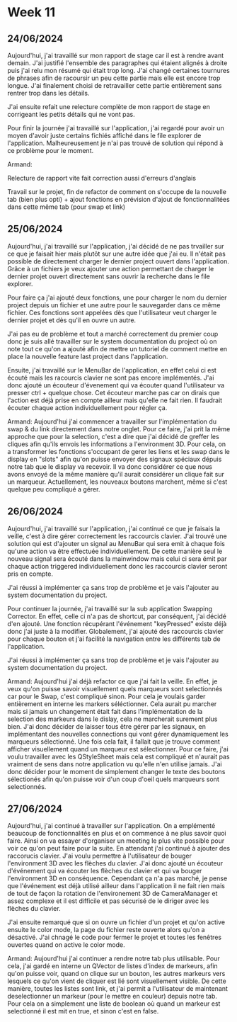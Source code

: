 # Week 11

## 24/06/2024

Aujourd'hui, j'ai travaillé sur mon rapport de stage car il est à rendre avant demain. J'ai justifié l'ensemble des paragraphes qui étaient alignés à droite puis j'ai relu mon résumé qui était trop long. J'ai changé certaines tournures de phrases afin de racoursir un peu cette partie mais elle est encore trop longue. J'ai finalement choisi de retravailler cette partie entièrement sans rentrer trop dans les détails.

J'ai ensuite refait une relecture complète de mon rapport de stage en corrigeant les petits détails qui ne vont pas.

Pour finir la journée j'ai travaillé sur l'application, j'ai regardé pour avoir un moyen d'avoir juste certains fichiés affiché dans le file explorer de l'application. Malheureusement je n'ai pas trouvé de solution qui répond à ce problème pour le moment.

Armand:

Relecture de rapport vite fait correction aussi d'erreurs d'anglais

Travail sur le projet, fin de refactor de comment on s'occupe de la nouvelle tab (bien plus opti) + ajout fonctions en prévision d'ajout de fonctionnalitées dans cette même tab (pour swap et link)

## 25/06/2024

Aujourd'hui, j'ai travaillé sur l'application, j'ai décidé de ne pas trvailler sur ce que je faisait hier mais plutôt sur une autre idée que j'ai eu. Il n'était pas possible de directement charger le dernier project ouvert dans l'application. Grâce à un fichiers je veux ajouter une action permettant de charger le dernier projet ouvert directement sans ouvrir la recherche dans le file explorer.

Pour faire ça j'ai ajouté deux fonctions, une pour charger le nom du dernier project depuis un fichier et une autre pour le sauvegarder dans ce même fichier. Ces fonctions sont appelées dès que l'utilisateur veut charger le dernier projet et dès qu'il en ouvre un autre.

J'ai pas eu de problème et tout a marché correctement du premier coup donc je suis allé travailler sur le system documentation du project où on note tout ce qu'on a ajouté afin de mettre un tutoriel de comment mettre en place la nouvelle feature last project dans l'application.

Ensuite, j'ai travaillé sur le MenuBar de l'application, en effet celui ci est écouté mais les racourcis clavier ne sont pas encore implémentés. J'ai donc ajouté un écouteur d'évenement qui va écouter quand l'utilisateur va presser ctrl + quelque chose. Cet écouteur marche pas car on dirais que l'action est déjà prise en compte ailleur mais qu'elle ne fait rien. Il faudrait écouter chaque action individuellement pour régler ça.

Armand:
  Aujourd'hui j'ai commencer a travailler sur l'implémentation du swap & du link directement dans notre onglet. Pour ce faire, j'ai prit la même approche que pour la selection, c'est a dire que j'ai décidé de greffer les cliques afin qu'ils envois les informations a l'environment 3D. Pour cela, on a transformer les fonctions s'occupant de gerer les liens et les swap dans le display en "slots" afin qu'on puisse envoyer des signaux spéciaux dépuis notre tab que le display va recevoir. Il va donc considérer ce que nous avons envoyé de la même manière qu'il aurait considérer un clique fait sur un marqueur. Actuellement, les nouveaux boutons marchent, même si c'est quelque peu compliqué a gérer.
  

## 26/06/2024

Aujourd'hui, j'ai travaillé sur l'application, j'ai continué ce que je faisais la veille, c'est à dire gérer correctement les raccourcis clavier. J'ai trouvé une solution qui est d'ajouter un signal au MenuBar qui sera emit à chaque fois qu'une action va être effectuée individuellement. De cette manière seul le nouveau signal sera écouté dans la mainwindow mais celui ci sera émit par chaque action triggered individuellement donc les raccourcis clavier seront pris en compte.

J'ai réussi à implémenter ça sans trop de problème et je vais l'ajouter au system documentation du project.

Pour continuer la journée, j'ai travaillé sur la sub application Swapping Corrector. En effet, celle ci n'a pas de shortcut, par conséquent, j'ai décidé d'en ajouté. Une fonction récupérant l'événement "keyPressed" existe déjà donc j'ai juste à la modifier. Globalement, j'ai ajouté des raccourcis clavier pour chaque bouton et j'ai facilité la navigation entre les différents tab de l'application.

J'ai réussi à implémenter ça sans trop de problème et je vais l'ajouter au system documentation du project.

Armand:
  Aujourd'hui j'ai déjà refactor ce que j'ai fait la veille. En effet, je veux qu'on puisse savoir visuellement quels marqueurs sont selectionnés car pour le Swap, c'est compliqué sinon. Pour cela je voulais garder entièrement en interne les markers séléctionner. Cela aurait pu marcher mais si jamais un changement était fait dans l'implémentation de la selection des markeurs dans le dislay, cela ne marcherait surement plus bien. J'ai donc décider de laisser tous être gérer par les signaux, en implémentant des nouvelles connections qui vont gérer dynamiquement les marqueurs sélectionné.
  Une fois cela fait, il fallait que je trouve comment afficher visuellement quand un marqueur est sélectionner. Pour ce faire, j'ai voulu travailler avec les QStyleSheet mais cela est compliqué et n'aurait pas vraiment de sens dans notre application vu qu'elle n'en utilise jamais. J'ai donc décider pour le moment de simplement changer le texte des boutons sélectionés afin qu'on puisse voir d'un coup d'oeil quels marqueurs sont selectionnés.

## 27/06/2024

Aujourd'hui, j'ai continué à travailler sur l'application. On a emplémenté beaucoup de fonctionnalités en plus et on commence à ne plus savoir quoi faire. Ainsi on va essayer d'organiser un meeting le plus vite possible pour voir ce qu'on peut faire pour la suite. En  attendant j'ai continué à ajouter des raccorucis clavier. J'ai voulu permettre à l'utilisateur de bouger l'environment 3D avec les flèches du clavier. J'ai donc ajouté un écouteur d'événement qui va écouter les flèches du clavier et qui va bouger l'environment 3D en conséquence. Cependant ça n'a pas marché, je pense que l'événement est déjà utilisé ailleur dans l'application il ne fait rien mais de tout de façon la rotation de l'environement 3D  de CameraManager et assez complexe et il est difficile et pas sécurisé de le diriger avec les flèches du clavier.

J'ai ensuite remarqué que si on ouvre un fichier d'un projet et qu'on active ensuite le color mode, la page du fichier reste ouverte alors qu'on a désactivé. J'ai chnagé le code pour fermer le projet et toutes les fenêtres ouvertes quand on active le color mode.

Armand:
  Aujourd'hui j'ai continuer a rendre notre tab plus utilisable. Pour cela, j'ai gardé en interne un QVector de listes d'index de markeurs, afin qu'on puisse voir, quand on clique sur un bouton, les autres markeurs vers lesquels ce qu'on vient de cliquer est lié sont visuellement visible.
De cette manière, toutes les listes sont link, et j'ai permit a l'utilisateur de maintenant deselectionner un markeur (pour le mettre en couleur) depuis notre tab.
Pour cela on a simplement une liste de boolean où quand un markeur est selectionné il est mit en true, et sinon c'est en false.
